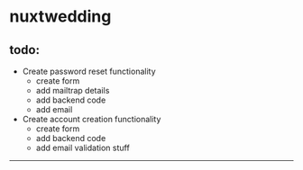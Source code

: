 # nuxtwedding

## todo:

* Create password reset functionality
  * create form
  * add mailtrap details
  * add backend code
  * add email
* Create account creation functionality
  * create form
  * add backend code
  * add email validation stuff
****
